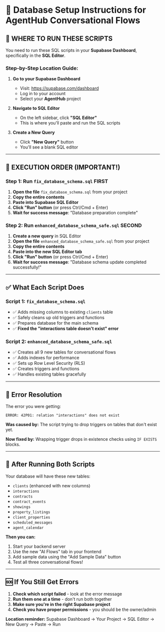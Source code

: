 # 🔧 Database Setup Instructions for AgentHub Conversational Flows

## 📍 **WHERE TO RUN THESE SCRIPTS**

You need to run these SQL scripts in your **Supabase Dashboard**, specifically in the **SQL Editor**.

### **Step-by-Step Location Guide:**

1. **Go to your Supabase Dashboard**
   - Visit: https://supabase.com/dashboard
   - Log in to your account
   - Select your **AgentHub** project

2. **Navigate to SQL Editor**
   - On the left sidebar, click **"SQL Editor"**
   - This is where you'll paste and run the SQL scripts

3. **Create a New Query**
   - Click **"New Query"** button
   - You'll see a blank SQL editor

---

## 🚀 **EXECUTION ORDER (IMPORTANT!)**

### **Step 1: Run `fix_database_schema.sql` FIRST**

1. **Open the file** `fix_database_schema.sql` from your project
2. **Copy the entire contents**
3. **Paste into Supabase SQL Editor**
4. **Click "Run" button** (or press Ctrl/Cmd + Enter)
5. **Wait for success message**: "Database preparation complete"

### **Step 2: Run `enhanced_database_schema_safe.sql` SECOND**

1. **Create a new query** in SQL Editor
2. **Open the file** `enhanced_database_schema_safe.sql` from your project  
3. **Copy the entire contents**
4. **Paste into the new SQL Editor tab**
5. **Click "Run" button** (or press Ctrl/Cmd + Enter)
6. **Wait for success message**: "Database schema update completed successfully!"

---

## ✅ **What Each Script Does**

### **Script 1: `fix_database_schema.sql`**
- ✅ Adds missing columns to existing `clients` table
- ✅ Safely cleans up old triggers and functions  
- ✅ Prepares database for the main schema
- ✅ **Fixed the "interactions table doesn't exist" error**

### **Script 2: `enhanced_database_schema_safe.sql`**  
- ✅ Creates all 9 new tables for conversational flows
- ✅ Adds indexes for performance
- ✅ Sets up Row Level Security (RLS)
- ✅ Creates triggers and functions
- ✅ Handles existing tables gracefully

---

## 🐛 **Error Resolution**

The error you were getting:
```
ERROR: 42P01: relation "interactions" does not exist
```

**Was caused by:** The script trying to drop triggers on tables that don't exist yet.

**Now fixed by:** Wrapping trigger drops in existence checks using `IF EXISTS` blocks.

---

## 🎯 **After Running Both Scripts**

Your database will have these new tables:
- `clients` (enhanced with new columns)
- `interactions` 
- `contracts`
- `contract_events`
- `showings`
- `property_listings`
- `client_properties`
- `scheduled_messages`
- `agent_calendar`

**Then you can:**
1. Start your backend server
2. Use the new "AI Flows" tab in your frontend
3. Add sample data using the "Add Sample Data" button
4. Test all three conversational flows!

---

## 🆘 **If You Still Get Errors**

1. **Check which script failed** - look at the error message
2. **Run them one at a time** - don't run both together
3. **Make sure you're in the right Supabase project**
4. **Check you have proper permissions** - you should be the owner/admin

**Location reminder:** Supabase Dashboard → Your Project → SQL Editor → New Query → Paste → Run
